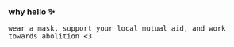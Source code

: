 ### why hello :sparkles:

<samp> 
  wear a mask, support your local mutual aid, and work towards abolition <3 
</samp>
